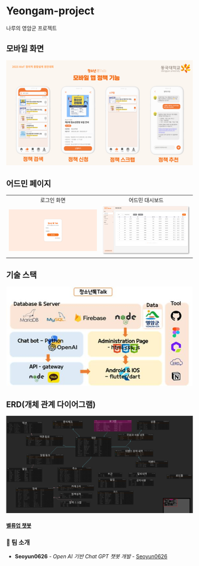 # Yeongam-project
나루의 영암군 프로젝트

## 모바일 화면

![모바일 화면](./images/mobile.png)

## 어드민 페이지

<table>
  <tr>
    <td style="text-align:center">로그인 화면</td>
    <td style="text-align:center">어드민 대시보드</td>
  </tr>
  <tr>
    <td><img src="./images/login.png" alt="로그인 화면" width="400"></td>
    <td><img src="./images/admin.png" alt="어드민 대시보드" width="400"></td>
  </tr>
</table>


## 기술 스택

![기술 스택](./images/stack.jpg)

## ERD(개체 관계 다이어그램)

![ERD](./images/erd.png)


#### [벨류업 챗봇](https://github.com/Joonw00/Value_Up_Chatbot)
### 👀 팀 소개

* **Seoyun0626** - *Open AI 기반 Chat GPT 챗봇 개발* - [Seoyun0626](https://github.com/Seoyun0626)

